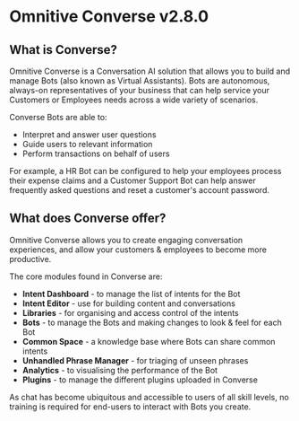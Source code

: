 # Omnitive Converse v2.8.0

## **What is Converse?**

Omnitive Converse is a Conversation AI solution that allows you to build and manage Bots \(also known as Virtual Assistants\). Bots are autonomous, always-on representatives of your business that can help service your Customers or Employees needs across a wide variety of scenarios. 

Converse Bots are able to:

* Interpret and answer user questions
* Guide users to relevant information
* Perform transactions on behalf of users

For example, a HR Bot can be configured to help your employees process their expense claims and a Customer Support Bot can help answer frequently asked questions and reset a customer's account password.

## **What does Converse offer?**

Omnitive Converse allows you to create engaging conversation experiences, and allow your customers & employees to become more productive. 

The core modules found in Converse are:

* **Intent Dashboard** - to manage the list of intents for the Bot
* **Intent Editor** - use for building content and conversations 
* **Libraries** - for organising and access control of the intents
* **Bots** - to manage the Bots and making changes to look & feel for each Bot 
* **Common Space** - a knowledge base where Bots can share common intents
* **Unhandled Phrase Manager** - for triaging of unseen phrases 
* **Analytics** - to visualising the performance of the Bot
* **Plugins** - to manage the different plugins uploaded in Converse

As chat has become ubiquitous and accessible to users of all skill levels, no training is required for end-users to interact with Bots you create.

